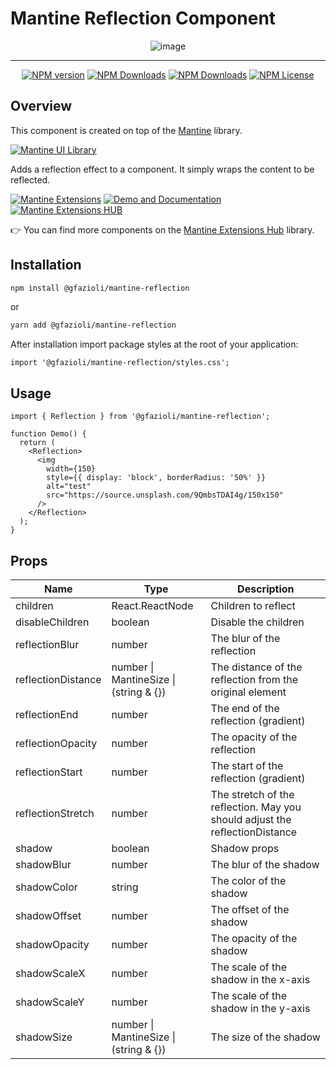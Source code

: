 # Mantine Reflection Component

<div align="center">
  
  ![image](https://github.com/gfazioli/mantine-reflection/assets/432181/74c716a8-6fba-44a2-8f3d-517772e056f7)

</div>

---

<div align="center">

  [![NPM version](https://img.shields.io/npm/v/%40gfazioli%2Fmantine-reflection?style=for-the-badge)](https://www.npmjs.com/package/@gfazioli/mantine-reflection)
  [![NPM Downloads](https://img.shields.io/npm/dm/%40gfazioli%2Fmantine-reflection?style=for-the-badge)](https://www.npmjs.com/package/@gfazioli/mantine-reflection)
  [![NPM Downloads](https://img.shields.io/npm/dy/%40gfazioli%2Fmantine-reflection?style=for-the-badge&label=%20&color=f90)](https://www.npmjs.com/package/@gfazioli/mantine-reflection)
  [![NPM License](https://img.shields.io/npm/l/%40gfazioli%2Fmantine-reflection?style=for-the-badge)](https://github.com/gfazioli/mantine-flip/blob/master/LICENSE)


</div>

## Overview

This component is created on top of the [Mantine](https://mantine.dev/) library.

[![Mantine UI Library](https://img.shields.io/badge/-MANTINE_UI_LIBRARY-blue?style=for-the-badge&labelColor=black&logo=mantine
)](https://mantine.dev/)

Adds a reflection effect to a component. It simply wraps the content to be reflected.

[![Mantine Extensions](https://img.shields.io/badge/-Watch_the_Video-blue?style=for-the-badge&labelColor=black&logo=youtube
)](https://www.youtube.com/playlist?list=PL85tTROKkZrWyqCcmNCdWajpx05-cTal4)
[![Demo and Documentation](https://img.shields.io/badge/-Demo_%26_Documentation-blue?style=for-the-badge&labelColor=black&logo=typescript
)](https://gfazioli.github.io/mantine-reflection/)
[![Mantine Extensions HUB](https://img.shields.io/badge/-Mantine_Extensions_Hub-blue?style=for-the-badge&labelColor=blue
)](https://mantine-extensions.vercel.app/)

👉 You can find more components on the [Mantine Extensions Hub](https://mantine-extensions.vercel.app/) library.

## Installation

```sh
npm install @gfazioli/mantine-reflection
```
or 

```sh
yarn add @gfazioli/mantine-reflection
```

After installation import package styles at the root of your application:

```tsx
import '@gfazioli/mantine-reflection/styles.css';
```

## Usage

```tsx
import { Reflection } from '@gfazioli/mantine-reflection';

function Demo() {
  return (
    <Reflection>
      <img
        width={150}
        style={{ display: 'block', borderRadius: '50%' }}
        alt="test"
        src="https://source.unsplash.com/9QmbsTDAI4g/150x150"
      />
    </Reflection>
  );
}
```

## Props

| Name              | Type              | Description                                   |
| ----------------- | ----------------- | --------------------------------------------- |
| children          | React.ReactNode  | Children to reflect                           |
| disableChildren   | boolean           | Disable the children                          |
| reflectionBlur    | number            | The blur of the reflection                     |
| reflectionDistance| number \| MantineSize \| (string & {})    | The distance of the reflection from the original element|
| reflectionEnd     | number            | The end of the reflection (gradient)           |
| reflectionOpacity | number            | The opacity of the reflection                  |
| reflectionStart   | number            | The start of the reflection (gradient)         |
| reflectionStretch | number            | The stretch of the reflection. May you should adjust the reflectionDistance|
| shadow            | boolean           | Shadow props                                  |
| shadowBlur        | number            | The blur of the shadow                        |
| shadowColor       | string            | The color of the shadow                       |
| shadowOffset      | number            | The offset of the shadow                      |
| shadowOpacity     | number            | The opacity of the shadow                     |
| shadowScaleX      | number            | The scale of the shadow in the x-axis         |
| shadowScaleY      | number            | The scale of the shadow in the y-axis         |
| shadowSize        | number \| MantineSize \| (string & {})    | The size of the shadow                         |


